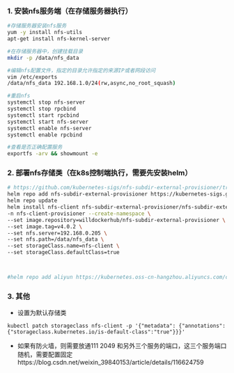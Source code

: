 

### 1. 安装nfs服务端（在存储服务器执行）
```bash
#存储服务器安装nfs服务
yum -y install nfs-utils
apt-get install nfs-kernel-server

#在存储服务器中，创建挂载目录
mkdir -p /data/nfs_data

#编辑nfs配置文件，指定的目录允许指定的来源IP或者网段访问
vim /etc/exports
/data/nfs_data 192.168.1.0/24(rw,async,no_root_squash)

#重启nfs
systemctl stop nfs-server
systemctl stop rpcbind
systemctl start rpcbind
systemctl start nfs-server
systemctl enable nfs-server
systemctl enable rpcbind

#查看是否正确配置服务
exportfs -arv && showmount -e 
```

### 2. 部署nfs存储类（在k8s控制端执行，需要先安装helm）
```bash
# https://github.com/kubernetes-sigs/nfs-subdir-external-provisioner/tree/master/charts/nfs-subdir-external-provisioner
helm repo add nfs-subdir-external-provisioner https://kubernetes-sigs.github.io/nfs-subdir-external-provisioner/
helm repo update
helm install nfs-client nfs-subdir-external-provisioner/nfs-subdir-external-provisioner \
-n nfs-client-provisioner --create-namespace \
--set image.repository=willdockerhub/nfs-subdir-external-provisioner \
--set image.tag=v4.0.2 \
--set nfs.server=192.168.0.205 \
--set nfs.path=/data/nfs_data \
--set storageClass.name=nfs-client \
--set storageClass.defaultClass=true 



#helm repo add aliyun https://kubernetes.oss-cn-hangzhou.aliyuncs.com/charts
```


### 3. 其他
- 设置为默认存储类
```shell
kubectl patch storageclass nfs-client -p '{"metadata": {"annotations":{"storageclass.kubernetes.io/is-default-class":"true"}}}'
```



- 如果有防火墙，则需要放通111 2049 和另外三个服务的端口，这三个服务端口随机，需要配置固定https://blog.csdn.net/weixin_39840153/article/details/116624759